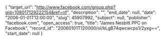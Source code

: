 {
  "target_url": "http://www.facebook.com/group.php?gid=108017129222154&ref=nf", 
  "description": "", 
  "end_date": null, 
  "date": "2006-01-01T12:00:00", 
  "slug": 45907992, 
  "subject": null, 
  "publisher": "facebook.com", 
  "open_access": true, 
  "title": "James Nesbitt PPC on Facebook", 
  "record_id": "20060101T120000/oI/kLgB74qwcwcps1/2yxg==", 
  "start_date": null
}

